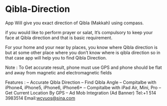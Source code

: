 # Qibla-Direction
App Will give you exact direction of Qibla (Makkah) using compass.

if you would like to perform prayer or salat, It’s compulsory to keep your face at Qibla direction and that is basic requirement.

For your home and your near by places, you know where Qibla direction is but at some other place where you don’t know where is qibla direction so in that case app will help you to find Qibla Direction.

Note : To Get accurate result, phone must use GPS and phone should be flat and away from magnetic and electromagnetic fields

Features : 
– Accurate Qibla Direction 
– Find Qibla Angle 
– Compitalbe with iPhone4, iPhone5, iPhone6, iPhone6+ 
– Compitalbe with iPad Air, Mini, Pro 
– Get Current Location By GPS 
– Ad Mob Integration (Ad Banner)
Tel:+1 514 3983514
Email:wcyuos@sina.com
